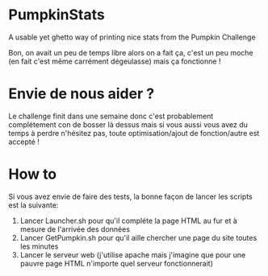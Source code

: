 # PumpkinStats
A usable yet ghetto way of printing nice stats from the Pumpkin Challenge

Bon, on avait un peu de temps libre alors on a fait ça, c'est un peu moche (en fait c'est même carrément dégeulasse) mais ça fonctionne !

# Envie de nous aider ?
Le challenge finit dans une semaine donc c'est probablement complétement con de bosser là dessus mais si vous aussi vous avez du temps à perdre n'hésitez pas, toute optimisation/ajout de fonction/autre est accepté !

# How to
Si vous avez envie de faire des tests, la bonne façon de lancer les scripts est la suivante:

1. Lancer Launcher.sh pour qu'il compléte la page HTML au fur et à mesure de l'arrivée des données
2. Lancer GetPumpkin.sh pour qu'il aille chercher une page du site toutes les minutes 
3. Lancer le serveur web (j'utilise apache mais j'imagine que pour une pauvre page HTML n'importe quel serveur fonctionnerait)
